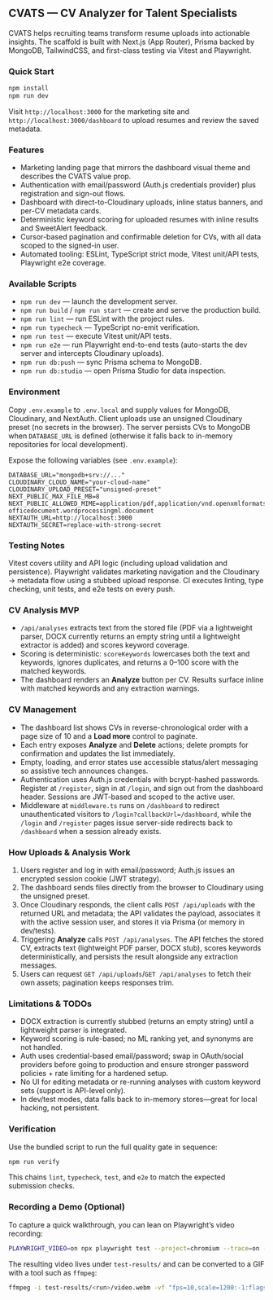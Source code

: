 ## CVATS — CV Analyzer for Talent Specialists

CVATS helps recruiting teams transform resume uploads into actionable insights. The scaffold is built with Next.js (App Router), Prisma backed by MongoDB, TailwindCSS, and first-class testing via Vitest and Playwright.

### Quick Start

```bash
npm install
npm run dev
```

Visit `http://localhost:3000` for the marketing site and `http://localhost:3000/dashboard` to upload resumes and review the saved metadata.

### Features

- Marketing landing page that mirrors the dashboard visual theme and describes the CVATS value prop.
- Authentication with email/password (Auth.js credentials provider) plus registration and sign-out flows.
- Dashboard with direct-to-Cloudinary uploads, inline status banners, and per-CV metadata cards.
- Deterministic keyword scoring for uploaded resumes with inline results and SweetAlert feedback.
- Cursor-based pagination and confirmable deletion for CVs, with all data scoped to the signed-in user.
- Automated tooling: ESLint, TypeScript strict mode, Vitest unit/API tests, Playwright e2e coverage.

### Available Scripts

- `npm run dev` — launch the development server.
- `npm run build` / `npm run start` — create and serve the production build.
- `npm run lint` — run ESLint with the project rules.
- `npm run typecheck` — TypeScript no-emit verification.
- `npm run test` — execute Vitest unit/API tests.
- `npm run e2e` — run Playwright end-to-end tests (auto-starts the dev server and intercepts Cloudinary uploads).
- `npm run db:push` — sync Prisma schema to MongoDB.
- `npm run db:studio` — open Prisma Studio for data inspection.

### Environment

Copy `.env.example` to `.env.local` and supply values for MongoDB, Cloudinary, and NextAuth. Client uploads use an unsigned Cloudinary preset (no secrets in the browser). The server persists CVs to MongoDB when `DATABASE_URL` is defined (otherwise it falls back to in-memory repositories for local development).

Expose the following variables (see `.env.example`):

```
DATABASE_URL="mongodb+srv://..."
CLOUDINARY_CLOUD_NAME="your-cloud-name"
CLOUDINARY_UPLOAD_PRESET="unsigned-preset"
NEXT_PUBLIC_MAX_FILE_MB=8
NEXT_PUBLIC_ALLOWED_MIME=application/pdf,application/vnd.openxmlformats-officedocument.wordprocessingml.document
NEXTAUTH_URL=http://localhost:3000
NEXTAUTH_SECRET=replace-with-strong-secret
```

### Testing Notes

Vitest covers utility and API logic (including upload validation and persistence). Playwright validates marketing navigation and the Cloudinary → metadata flow using a stubbed upload response. CI executes linting, type checking, unit tests, and e2e tests on every push.

### CV Analysis MVP

- `/api/analyses` extracts text from the stored file (PDF via a lightweight parser, DOCX currently returns an empty string until a lightweight extractor is added) and scores keyword coverage.
- Scoring is deterministic: `scoreKeywords` lowercases both the text and keywords, ignores duplicates, and returns a 0–100 score with the matched keywords.
- The dashboard renders an **Analyze** button per CV. Results surface inline with matched keywords and any extraction warnings.

### CV Management

- The dashboard list shows CVs in reverse-chronological order with a page size of 10 and a **Load more** control to paginate.
- Each entry exposes **Analyze** and **Delete** actions; delete prompts for confirmation and updates the list immediately.
- Empty, loading, and error states use accessible status/alert messaging so assistive tech announces changes.
- Authentication uses Auth.js credentials with bcrypt-hashed passwords. Register at `/register`, sign in at `/login`, and sign out from the dashboard header. Sessions are JWT-based and scoped to the active user.
- Middleware at `middleware.ts` runs on `/dashboard` to redirect unauthenticated visitors to `/login?callbackUrl=/dashboard`, while the `/login` and `/register` pages issue server-side redirects back to `/dashboard` when a session already exists.

### How Uploads & Analysis Work

1. Users register and log in with email/password; Auth.js issues an encrypted session cookie (JWT strategy).
2. The dashboard sends files directly from the browser to Cloudinary using the unsigned preset.
3. Once Cloudinary responds, the client calls `POST /api/uploads` with the returned URL and metadata; the API validates the payload, associates it with the active session user, and stores it via Prisma (or memory in dev/tests).
4. Triggering **Analyze** calls `POST /api/analyses`. The API fetches the stored CV, extracts text (lightweight PDF parser, DOCX stub), scores keywords deterministically, and persists the result alongside any extraction messages.
5. Users can request `GET /api/uploads`/`GET /api/analyses` to fetch their own assets; pagination keeps responses trim.

### Limitations & TODOs

- DOCX extraction is currently stubbed (returns an empty string) until a lightweight parser is integrated.
- Keyword scoring is rule-based; no ML ranking yet, and synonyms are not handled.
- Auth uses credential-based email/password; swap in OAuth/social providers before going to production and ensure stronger password policies + rate limiting for a hardened setup.
- No UI for editing metadata or re-running analyses with custom keyword sets (support is API-level only).
- In dev/test modes, data falls back to in-memory stores—great for local hacking, not persistent.

### Verification

Use the bundled script to run the full quality gate in sequence:

```bash
npm run verify
```

This chains `lint`, `typecheck`, `test`, and `e2e` to match the expected submission checks.

### Recording a Demo (Optional)

To capture a quick walkthrough, you can lean on Playwright’s video recording:

```bash
PLAYWRIGHT_VIDEO=on npx playwright test --project=chromium --trace=on --grep "dashboard upload"
```

The resulting video lives under `test-results/` and can be converted to a GIF with a tool such as `ffmpeg`:

```bash
ffmpeg -i test-results/<run>/video.webm -vf "fps=10,scale=1200:-1:flags=lanczos" demo.gif
```
